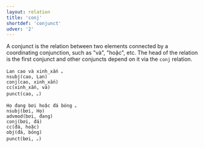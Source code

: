 ```yaml
---
layout: relation
title: 'conj'
shortdef: 'conjunct'
udver: '2'
---
```


A conjunct is the relation between two elements connected by a coordinating conjunction, such as
"và", "hoặc", etc. The head of the relation is the first conjunct
and other conjuncts depend on it via the `conj` relation.

~~~ sdparse
Lan cao và xinh_xắn 。
nsubj(cao, Lan)
conj(cao, xinh_xắn)
cc(xinh_xắn, và)
punct(cao, 。)
~~~

~~~ sdparse
Họ đang bơi hoặc đá bóng 。
nsubj(bơi, Họ)
advmod(bơi, đang)
conj(bơi, đá)
cc(đá, hoặc)
obj(đá, bóng)
punct(bơi, 。)
~~~

<!-- Interlanguage links updated Pá kvě 14 11:08:58 CEST 2021 -->
